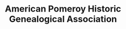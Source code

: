 ---
layout: repo
title: "American Pomeroy Historic Genealogical Association"
id: 23156
permalink: repos/23156/
---
